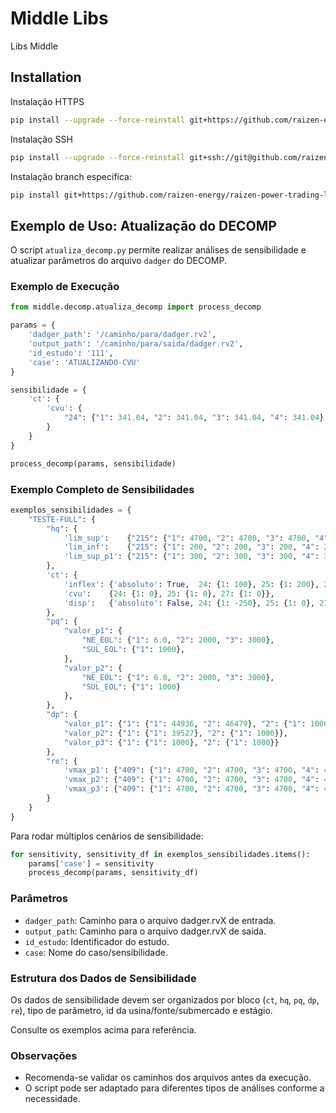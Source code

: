 # Middle Libs

Libs Middle

## Installation

Instalação HTTPS

```bash
pip install --upgrade --force-reinstall git+https://github.com/raizen-energy/raizen-power-trading-libs-middle.git
```

Instalação SSH

```bash
pip install --upgrade --force-reinstall git+ssh://git@github.com/raizen-energy/raizen-power-trading-libs-middle.git
```

Instalação branch especifica:

```bash
pip install git+https://github.com/raizen-energy/raizen-power-trading-libs-middle.git@main
```

## Exemplo de Uso: Atualização do DECOMP

O script `atualiza_decomp.py` permite realizar análises de sensibilidade e atualizar parâmetros do arquivo `dadger` do DECOMP.

### Exemplo de Execução

```python
from middle.decomp.atualiza_decomp import process_decomp

params = {
    'dadger_path': '/caminho/para/dadger.rv2',
    'output_path': '/caminho/para/saida/dadger.rv2',
    'id_estudo': '111',
    'case': 'ATUALIZANDO-CVU'
}

sensibilidade = {
    'ct': {
        'cvu': {
            "24": {"1": 341.04, "2": 341.04, "3": 341.04, "4": 341.04}
        }
    }
}

process_decomp(params, sensibilidade)
```

### Exemplo Completo de Sensibilidades

```python
exemplos_sensibilidades = {
    "TESTE-FULL": {
        "hq": {
            'lim_sup':    {"215": {"1": 4700, "2": 4700, "3": 4700, "4": 4700}},
            'lim_inf':    {"215": {"1": 200, "2": 200, "3": 200, "4": 200}},
            'lim_sup_p1': {"215": {"1": 300, "2": 300, "3": 300, "4": 300}}
        },
        'ct': {
            'inflex': {'absoluto': True,  24: {1: 100}, 25: {1: 200}, 27: {1: 50}},
            'cvu':    {24: {1: 0}, 25: {1: 0}, 27: {1: 0}},
            'disp':   {'absoluto': False, 24: {1: -250}, 25: {1: 0}, 27: {1: 0}}
        },
        "pq": {
            "valor_p1": {
                "NE_EOL": {"1": 6.0, "2": 2000, "3": 3000},
                "SUL_EOL": {"1": 1000},
            },
            "valor_p2": {
                "NE_EOL": {"1": 6.0, "2": 2000, "3": 3000},
                "SUL_EOL": {"1": 1000}
            },
        },
        "dp": {
            "valor_p1": {"1": {"1": 44936, "2": 46479}, "2": {"1": 1000}},
            "valor_p2": {"1": {"1": 39527}, "2": {"1": 1000}},
            "valor_p3": {"1": {"1": 1000}, "2": {"1": 1000}}
        },
        "re": {
            'vmax_p1': {"409": {"1": 4700, "2": 4700, "3": 4700, "4": 4700}},
            'vmax_p2': {"409": {"1": 4700, "2": 4700, "3": 4700, "4": 4700}},
            'vmax_p3': {"409": {"1": 4700, "2": 4700, "3": 4700, "4": 4700}}
        }
    }
}
```

Para rodar múltiplos cenários de sensibilidade:

```python
for sensitivity, sensitivity_df in exemplos_sensibilidades.items():
    params['case'] = sensitivity
    process_decomp(params, sensitivity_df)
```

### Parâmetros

- `dadger_path`: Caminho para o arquivo dadger.rvX de entrada.
- `output_path`: Caminho para o arquivo dadger.rvX de saída.
- `id_estudo`: Identificador do estudo.
- `case`: Nome do caso/sensibilidade.

### Estrutura dos Dados de Sensibilidade

Os dados de sensibilidade devem ser organizados por bloco (`ct`, `hq`, `pq`, `dp`, `re`), tipo de parâmetro, id da usina/fonte/submercado e estágio.

Consulte os exemplos acima para referência.

### Observações

- Recomenda-se validar os caminhos dos arquivos antes da execução.
- O script pode ser adaptado para diferentes tipos de análises conforme a necessidade.
